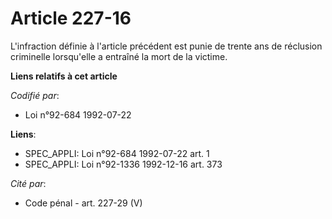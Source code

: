 # Article 227-16

L'infraction définie à l'article précédent est punie de trente ans de réclusion criminelle lorsqu'elle a entraîné la mort de
la victime.

**Liens relatifs à cet article**

_Codifié par_:

  - Loi n°92-684 1992-07-22

**Liens**:

  - SPEC_APPLI: Loi n°92-684 1992-07-22 art. 1
  - SPEC_APPLI: Loi n°92-1336 1992-12-16 art. 373

_Cité par_:

  - Code pénal - art. 227-29 (V)
